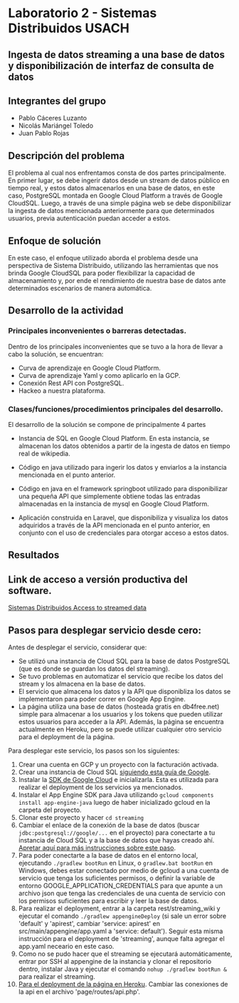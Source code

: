# Laboratorio 2 - Sistemas Distribuidos USACH

## Ingesta de datos streaming a una base de datos y disponibilización de interfaz de consulta de datos

## Integrantes del grupo

- Pablo Cáceres Luzanto
- Nicolás Mariángel Toledo
- Juan Pablo Rojas

## Descripción del problema

El problema al cual nos enfrentamos consta de dos partes principalmente. En primer lugar, se debe ingerir datos desde un stream de datos público en tiempo real, y estos datos almacenarlos en una base de datos, en este caso, PostgreSQL montada en Google Cloud Platform a través de Google CloudSQL. Luego, a través de una simple página web se debe disponibilizar la ingesta de datos mencionada anteriormente para que determinados usuarios, previa autenticación puedan acceder a estos. 

## Enfoque de solución

En este caso, el enfoque utilizado aborda el problema desde una perspectiva de Sistema Distribuido, utilizando las herramientas que nos brinda Google CloudSQL para poder flexibilizar la capacidad de almacenamiento y, por ende el rendimiento de nuestra base de datos ante determinados escenarios de manera automática.


## Desarrollo de la actividad

### Principales inconvenientes o barreras detectadas.

Dentro de los principales inconvenientes que se tuvo a la hora de llevar a cabo la solución, se encuentran:

- Curva de aprendizaje en Google Cloud Platform.
- Curva de aprendizaje Yaml y como aplicarlo en la GCP.
- Conexión Rest API con PostgreSQL.
- Hackeo a nuestra plataforma.

### Clases/funciones/procedimientos principales del desarrollo.

El desarrollo de la solución se compone de principalmente 4 partes

- Instancia de SQL en Google Cloud Platform. En esta instancia, se almacenan los datos obtenidos a partir de la ingesta de datos en tiempo real de wikipedia.

- Código en java utilizado para ingerir los datos y enviarlos a la instancia mencionada en el punto anterior.

- Código en java en el framework springboot utilizado para disponibilizar una pequeña API que simplemente obtiene todas las entradas almacenadas en la instancia de mysql en Google Cloud Platform.

- Aplicación construida en Laravel, que disponibiliza y visualiza los datos adquiridos a través de la API mencionada en el punto anterior, en conjunto con el uso de credenciales para otorgar acceso a estos datos.  

## Resultados

## Link de acceso a versión productiva del software.
[Sistemas Distribuidos Access to streamed data](https://wikipedia-changes-page.herokuapp.com/)

##  Pasos para desplegar servicio desde cero:
Antes de desplegar el servicio, considerar que:
* Se utilizó una instancia de Cloud SQL para la base de datos PostgreSQL (que es donde se guardan los datos del streaming).
* Se tuvo problemas en automatizar el servicio que recibe los datos del stream y los almacena en la base de datos.
* El servicio que almacena los datos y la API que disponibliza los datos se implementaron para poder correr en Google App Engine.
* La página utiliza una base de datos (hosteada gratis en db4free.net) simple para almacenar a los usuarios y los tokens que pueden utilizar estos usuarios para acceder a la API. Además, la página se encuentra actualmente en Heroku, pero se puede utilizar cualquier otro servicio para el deployment de la página.

Para desplegar este servicio, los pasos son los siguientes:
1. Crear una cuenta en GCP y un proyecto con la facturación activada.
2. Crear una instancia de Cloud SQL [siguiendo esta guía de Google](https://cloud.google.com/sql/docs/postgres/quickstart).
3. Instalar la [SDK de Google Cloud](https://cloud.google.com/sdk/docs/) e inicializarla. Esta es utilizada para realizar el deployment de los servicios ya mencionados.
4. Instalar el App Engine SDK para Java utilizando `gcloud components install app-engine-java` luego de haber inicializado gcloud en la carpeta del proyecto.
5. Clonar este proyecto y hacer `cd streaming`
6. Cambiar el enlace de la conexión de la base de datos (buscar `jdbc:postgresql://google/...` en el proyecto) para conectarte a tu instancia de Cloud SQL y a la base de datos que hayas creado ahí. [Apretar aquí para más instrucciones sobre este paso](https://github.com/GoogleCloudPlatform/cloud-sql-jdbc-socket-factory).
7. Para poder conectarte a la base de datos en el entorno local, ejecutando `./gradlew bootRun` en Linux, o `gradlew.bat bootRun` en Windows, debes estar conectado por medio de gcloud a una cuenta de servicio que tenga los suficientes permisos, o definir la variable de entorno GOOGLE_APPLICATION_CREDENTIALS para que apunte a un archivo json que tenga las credenciales de una cuenta de servicio con los permisos suficientes para escribir y leer la base de datos.
8. Para realizar el deployment, entrar a la carpeta rest/streaming_wiki y ejecutar el comando `./gradlew appengineDeploy` (si sale un error sobre 'default' y 'apirest', cambiar 'service: apirest' en src/main/appengine/app.yaml a 'service: default'). Seguir esta misma instrucción para el deployment de 'streaming', aunque falta agregar el app.yaml neceario en este caso. 
9. Como no se pudo hacer que el streaming se ejecutará automáticamente, entrar por SSH al appengine de la instancia y clonar el repositorio dentro, instalar Java y ejecutar el comando `nohup ./gradlew bootRun &` para realizar el streaming.
10. [Para el deployment de la página en Heroku](https://devcenter.heroku.com/articles/getting-started-with-laravel). Cambiar las conexiones de la api en el archivo 'page/routes/api.php'.
